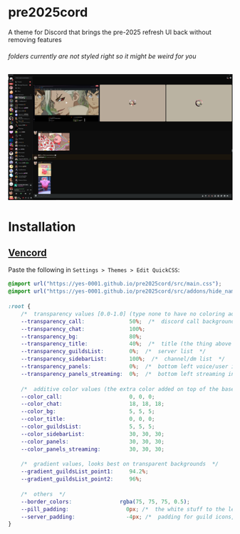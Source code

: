 # pre2025cord

A theme for Discord that brings the pre-2025 refresh UI back without removing features

###### folders currently are not styled right so it might be weird for you

![Preview](Screenshot_1379.webp)

# Installation

## [Vencord](https://github.com/Vendicated/Vencord)

Paste the following in `Settings > Themes > Edit QuickCSS`:

```css
@import url("https://yes-0001.github.io/pre2025cord/src/main.css");
@import url("https://yes-0001.github.io/pre2025cord/src/addons/hide_nameplates.css");

:root {
	/*  transparency values [0.0-1.0] (type none to have no coloring added on), allows for use with a background image  */
	--transparency_call:              50%;  /*  discord call background  */
	--transparency_chat:              100%;
	--transparency_bg:                80%;
	--transparency_title:             40%;  /*  title (the thing above chat in servers, and the thing above the call bg in calls)  */
	--transparency_guildsList:        0%;  /*  server list  */
	--transparency_sidebarList:       100%;  /*  channel/dm list  */
	--transparency_panels:            0%;  /*  bottom left voice/user info  */
	--transparency_panels_streaming:  0%;  /*  bottom left streaming info  */

	/*  additive color values (the extra color added on top of the base theme color)  */
	--color_call:                     0, 0, 0;
	--color_chat:                     18, 18, 18;
	--color_bg:                       5, 5, 5;
	--color_title:                    0, 0, 0;
	--color_guildsList:               5, 5, 5;
	--color_sidebarList:              30, 30, 30;
	--color_panels:                   30, 30, 30;
	--color_panels_streaming:         30, 30, 30;
	
	/*  gradient values, looks best on transparent backgrounds  */
	--gradient_guildsList_point1:     94.2%;
	--gradient_guildsList_point2:     96%;

	/*  others  */
	--border_colors:               rgba(75, 75, 75, 0.5);
	--pill_padding:                  0px; /*  the white stuff to the left of guilds showing you: where you currently are, and what servers have unread messages  */
	--server_padding:                -4px; /*  padding for guild icons, change if they're too far left or right  */
}
```